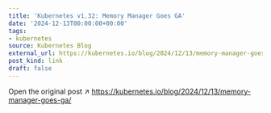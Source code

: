 ```yaml
---
title: 'Kubernetes v1.32: Memory Manager Goes GA'
date: '2024-12-13T00:00:00+00:00'
tags:
- kubernetes
source: Kubernetes Blog
external_url: https://kubernetes.io/blog/2024/12/13/memory-manager-goes-ga/
post_kind: link
draft: false
---
```

Open the original post ↗ https://kubernetes.io/blog/2024/12/13/memory-manager-goes-ga/
